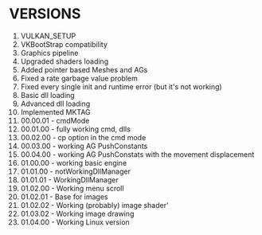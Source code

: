 # VERSIONS
1. VULKAN_SETUP
2. VKBootStrap compatibility
3. Graphics pipeline
4. Upgraded shaders loading
5. Added pointer based Meshes and AGs
6. Fixed a rate garbage value problem
7. Fixed every single init and runtime error (but it's not working)
8. Basic dll loading
9. Advanced dll loading
10. Implemented MKTAG
11. 00.00.01 - cmdMode
12. 00.01.00 - fully working cmd, dlls
13. 00.02.00 - cp option in the cmd mode
14. 00.03.00 - working AG PushConstants
15. 00.04.00 - working AG PushConstats with the movement displacement
16. 01.00.00 - working basic engine
17. 01.01.00 - notWorkingDllManager
18. 01.01.01 - WorkingDllManager
19. 01.02.00 - Working menu scroll
20. 01.02.01 - Base for images
21. 01.02.02 - Working (probably) image shader'
22. 01.03.02 - Working image drawing
23. 01.04.00 - Working Linux version